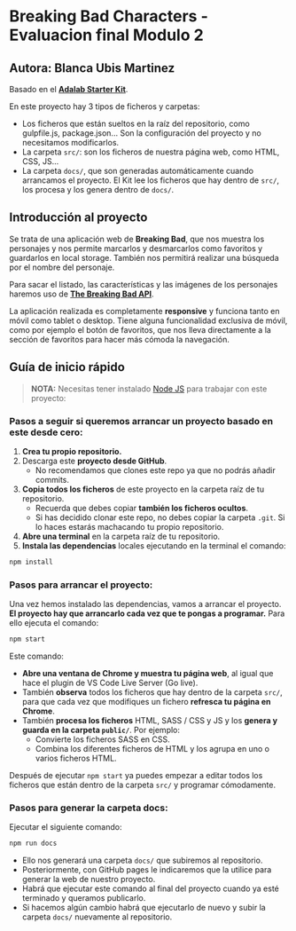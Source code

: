 # Breaking Bad Characters - Evaluacion final Modulo 2

## Autora: Blanca Ubis Martinez

Basado en el [**Adalab Starter Kit**](https://github.com/Adalab/adalab-web-starter-kit).

En este proyecto hay 3 tipos de ficheros y carpetas:

- Los ficheros que están sueltos en la raíz del repositorio, como gulpfile.js, package.json... Son la configuración del proyecto y no necesitamos modificarlos.
- La carpeta `src/`: son los ficheros de nuestra página web, como HTML, CSS, JS...
- La carpeta `docs/`, que son generadas automáticamente cuando arrancamos el proyecto. El Kit lee los ficheros que hay dentro de `src/`, los procesa y los genera dentro de `docs/`.

## Introducción al proyecto

Se trata de una aplicación web de **Breaking Bad**, que nos muestra los personajes y nos permite marcarlos y desmarcarlos como favoritos y guardarlos en local storage. También nos permitirá realizar una búsqueda por el nombre del personaje.

Para sacar el listado, las características y las imágenes de los personajes haremos uso de [**The Breaking Bad API**](https://breakingbadapi.com/).

La aplicación realizada es completamente **responsive** y funciona tanto en móvil como tablet o desktop. Tiene alguna funcionalidad exclusiva de móvil, como por ejemplo el botón de favoritos, que nos lleva directamente a la sección de favoritos para hacer más cómoda la navegación.

## Guía de inicio rápido

> **NOTA:** Necesitas tener instalado [Node JS](https://nodejs.org/) para trabajar con este proyecto:

### Pasos a seguir si queremos arrancar un proyecto basado en este desde cero:

1. **Crea tu propio repositorio.**
1. Descarga este **proyecto desde GitHub**.
   - No recomendamos que clones este repo ya que no podrás añadir commits.
1. **Copia todos los ficheros** de este proyecto en la carpeta raíz de tu repositorio.
   - Recuerda que debes copiar **también los ficheros ocultos**.
   - Si has decidido clonar este repo, no debes copiar la carpeta `.git`. Si lo haces estarás machacando tu propio repositorio.
1. **Abre una terminal** en la carpeta raíz de tu repositorio.
1. **Instala las dependencias** locales ejecutando en la terminal el comando:

```bash
npm install
```

### Pasos para arrancar el proyecto:

Una vez hemos instalado las dependencias, vamos a arrancar el proyecto. **El proyecto hay que arrancarlo cada vez que te pongas a programar.** Para ello ejecuta el comando:

```bash
npm start
```

Este comando:

- **Abre una ventana de Chrome y muestra tu página web**, al igual que hace el plugin de VS Code Live Server (Go live).
- También **observa** todos los ficheros que hay dentro de la carpeta `src/`, para que cada vez que modifiques un fichero **refresca tu página en Chrome**.
- También **procesa los ficheros** HTML, SASS / CSS y JS y los **genera y guarda en la carpeta `public/`**. Por ejemplo:
  - Convierte los ficheros SASS en CSS.
  - Combina los diferentes ficheros de HTML y los agrupa en uno o varios ficheros HTML.

Después de ejecutar `npm start` ya puedes empezar a editar todos los ficheros que están dentro de la carpeta `src/` y programar cómodamente.

### Pasos para generar la carpeta docs:

Ejecutar el siguiente comando:

```bash
npm run docs
```

- Ello nos generará una carpeta `docs/` que subiremos al repositorio.
- Posteriormente, con GitHub pages le indicaremos que la utilice para generar la web de nuestro proyecto.
- Habrá que ejecutar este comando al final del proyecto cuando ya esté terminado y queramos publicarlo.
- Si hacemos algún cambio habrá que ejecutarlo de nuevo y subir la carpeta `docs/` nuevamente al repositorio.
